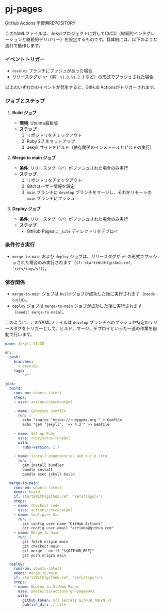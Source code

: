 # pj-pages
GitHub Actions 学習用REPOSITORY

このYAMLファイルは、Jekyllプロジェクトに対してCI/CD（継続的インテグレーションと継続的デリバリー）を設定するものです。具体的には、以下のような流れで動作します。

### イベントトリガー

- `develop` ブランチにプッシュがあった場合
- リリースタグが `v*`（例：`v1.0`, `v1.2.3` など）の形式でプッシュされた場合

以上のいずれかのイベントが発生すると、GitHub Actionsがトリガーされます。

### ジョブとステップ

1. **Build ジョブ**

    - **環境**: Ubuntu最新版
    - **ステップ**:
        1. リポジトリをチェックアウト
        2. Ruby 2.7 をセットアップ
        3. Jekyll サイトをビルド（依存関係のインストールとビルドの実行）

2. **Merge to main ジョブ**

    - **条件**: リリースタグ（`v*`）がプッシュされた場合のみ実行
    - **ステップ**:
        1. リポジトリをチェックアウト
        2. Gitのユーザー情報を設定
        3. `main` ブランチに `develop` ブランチをマージし、それをリモートの `main` ブランチにプッシュ

3. **Deploy ジョブ**

    - **条件**: リリースタグ（`v*`）がプッシュされた場合のみ実行
    - **ステップ**:
        - GitHub Pagesに `_site` ディレクトリをデプロイ

### 条件付き実行

- `merge-to-main` および `deploy` ジョブは、リリースタグが `v*` の形式でプッシュされた場合のみ実行されます（`if: startsWith(github.ref, 'refs/tags/v')`）。

### 依存関係

- `merge-to-main` ジョブは `build` ジョブが成功した後に実行されます（`needs: build`）。
- `deploy` ジョブは `merge-to-main` ジョブが成功した後に実行されます（`needs: merge-to-main`）。

このように、このYAMLファイルは `develop` ブランチへのプッシュや特定のリリースタグをトリガーとして、ビルド、マージ、デプロイといった一連の作業を自動で行います。

```yaml
name: Jekyll CI/CD

on:
  push:
    branches:
      - develop
    tags:
      - 'v*'

jobs:
  build:
    runs-on: ubuntu-latest
    steps:
    - uses: actions/checkout@v2
    
    - name: Generate Gemfile
      run: |
        echo "source 'https://rubygems.org'" > Gemfile
        echo "gem 'jekyll', '~> 4.2'" >> Gemfile
        
    - name: Set up Ruby
      uses: ruby/setup-ruby@v1
      with:
        ruby-version: 2.7
        
    - name: Install dependencies and build site
      run: |
        gem install bundler
        bundle install
        bundle exec jekyll build

  merge-to-main:
    runs-on: ubuntu-latest
    needs: build
    if: startsWith(github.ref, 'refs/tags/v')
    steps:
    - name: Checkout code
      uses: actions/checkout@v2
    - name: Configure Git
      run: |
        git config user.name "GitHub Actions"
        git config user.email "actions@github.com"
    - name: Merge to main
      run: |
        git fetch origin main
        git checkout main
        git merge --no-ff "${GITHUB_REF}"
        git push origin main

  deploy:
    runs-on: ubuntu-latest
    needs: merge-to-main
    if: startsWith(github.ref, 'refs/tags/v')
    steps:
    - name: Deploy to GitHub Pages
      uses: peaceiris/actions-gh-pages@v3
      with:
        github_token: ${{ secrets.GITHUB_TOKEN }}
        publish_dir: ./_site


```